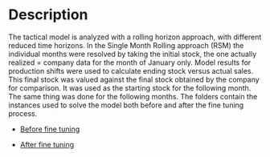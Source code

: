 # Description
The tactical model is analyzed with a rolling horizon approach, with different reduced time horizons.
In the Single Month Rolling approach (RSM) the individual months were resolved by taking the initial stock, the one actually realized = company data for the month of January only.
Model results for production shifts were used to calculate ending stock versus actual sales.
This final stock was valued against the final stock obtained by the company for comparison.
It was used as the starting stock for the following month. The same thing was done for the following months.
The folders contain the instances used to solve the model both before and after the fine tuning process.

- [Before fine tuning](https://github.com/Fepeder/PhD_Thesis_Data/tree/main/Chapter%202/TACTICAL%20LEVEL/RDM/Before%20Fine%20Tuning)

- [After fine tuning](https://github.com/Fepeder/PhD_Thesis_Data/tree/main/Chapter%202/TACTICAL%20LEVEL/RDM/After%20Fine%20Tuning)
